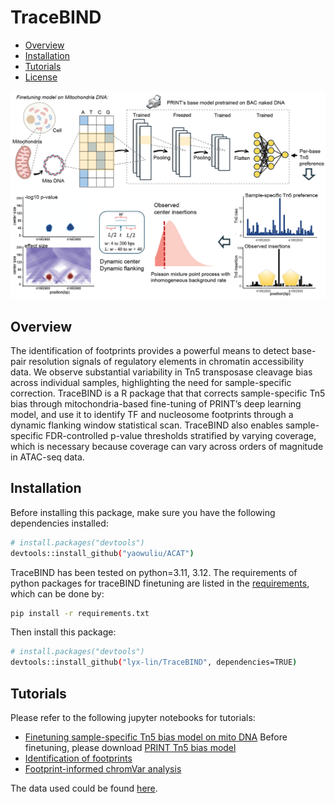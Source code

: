 # TraceBIND

- [Overview](#overview)
- [Installation](#installation)
- [Tutorials](#tutorials)
- [License](#license)
  
<img src="https://github.com/lyx-lin/TraceBIND/blob/main/figures/tracebind_overview.png">

## Overview
The identification of footprints provides a powerful means to detect base-pair resolution signals of regulatory elements in chromatin accessibility data. We observe substantial variability in Tn5 transposase cleavage bias across individual samples, highlighting the need for sample-specific correction. TraceBIND is a R package that that corrects sample-specific Tn5 bias through mitochondria-based fine-tuning of PRINT’s deep learning model, and use it to identify TF and nucleosome footprints through a dynamic flanking window statistical scan. TraceBIND also enables sample-specific FDR-controlled p-value thresholds stratified by varying coverage, which is necessary because coverage can vary across orders of magnitude in ATAC-seq data.

## Installation
Before installing this package, make sure you have the following dependencies installed:
```bash
# install.packages("devtools")
devtools::install_github("yaowuliu/ACAT")
```

TraceBIND has been tested on python=3.11, 3.12. The requirements of python packages for traceBIND finetuning are listed in the [requirements](https://github.com/lyx-lin/TraceBIND/blob/main/requirements.txt), which can be done by:
```bash
pip install -r requirements.txt
```

Then install this package:
```bash
# install.packages("devtools")
devtools::install_github("lyx-lin/TraceBIND", dependencies=TRUE)
```

## Tutorials 
Please refer to the following jupyter notebooks for tutorials:
 * [Finetuning sample-specific Tn5 bias model on mito DNA](https://github.com/lyx-lin/TraceBIND/blob/main/tutorials/tutorial_finetuning.ipynb)
Before finetuning, please download [PRINT Tn5 bias model](https://github.com/HYsxe/PRINT/blob/main/data/shared/Tn5_NN_model.h5)
 * [Identification of footprints](https://github.com/lyx-lin/TraceBIND/blob/main/tutorials/tutorial_footprint_identification.ipynb)
 * [Footprint-informed chromVar analysis](https://github.com/lyx-lin/TraceBIND/blob/main/tutorials/tutorial_chromvar.ipynb)

The data used could be found [here](https://www.dropbox.com/scl/fo/zhmxfp0gxnmlgeo8jsmbv/AO3I75Lz6eP3Illn-eb0Zgc?rlkey=zkfi6c7c29eb11tbmcz80n8sf&st=2cstifvu&dl=0).

